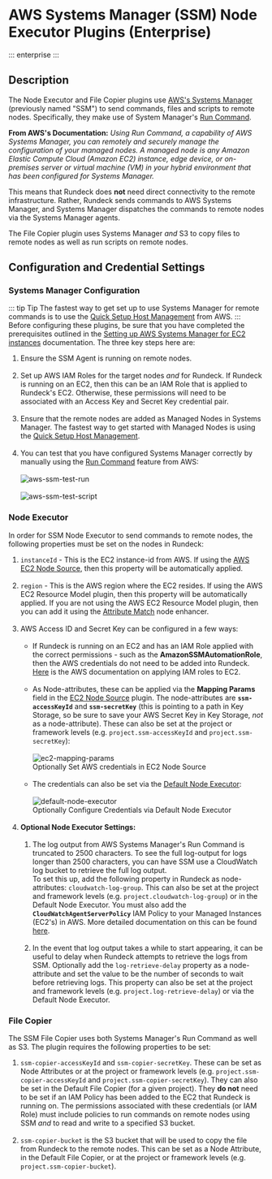 #  AWS Systems Manager (SSM) Node Executor Plugins (Enterprise)
::: enterprise
:::

## Description
The Node Executor and File Copier plugins use [AWS's Systems Manager](https://aws.amazon.com/systems-manager/) (previously named "SSM") to send commands, files and scripts to remote nodes. Specifically, they make use of System Manager's [Run Command](https://docs.aws.amazon.com/systems-manager/latest/userguide/execute-remote-commands.html).

**From AWS's Documentation:**
_Using Run Command, a capability of AWS Systems Manager, you can remotely and securely manage the configuration of your managed nodes. A managed node is any Amazon Elastic Compute Cloud (Amazon EC2) instance, edge device, or on-premises server or virtual machine (VM) in your hybrid environment that has been configured for Systems Manager._

This means that Rundeck does **not** need direct connectivity to the remote infrastructure. Rather, Rundeck sends commands to AWS Systems Manager, and Systems Manager dispatches the commands to remote nodes via the Systems Manager agents.

The File Copier plugin uses Systems Manager _and_ S3 to copy files to remote nodes as well as run scripts on remote nodes.

## Configuration and Credential Settings
### Systems Manager Configuration
::: tip Tip
The fastest way to get set up to use Systems Manager for remote commands is to use the [Quick Setup Host Management](https://docs.aws.amazon.com/systems-manager/latest/userguide/quick-setup-host-management.html) from AWS.
:::
Before configuring these plugins, be sure that you have completed the prerequisites outlined in the [Setting up AWS Systems Manager for EC2 instances](https://docs.aws.amazon.com/systems-manager/latest/userguide/systems-manager-setting-up-ec2.html) documentation. The three key steps here are:

1. Ensure the SSM Agent is running on remote nodes.<br><br> 
2. Set up AWS IAM Roles for the target nodes _and_ for Rundeck. If Rundeck is running on an EC2, then this can be an IAM Role that is applied to Rundeck's EC2. Otherwise, these permissions will need to be associated with an Access Key and Secret Key credential pair.<br><br>
3. Ensure that the remote nodes are added as Managed Nodes in Systems Manager. The fastest way to get started with Managed Nodes is using the [Quick Setup Host Management](https://docs.aws.amazon.com/systems-manager/latest/userguide/quick-setup-host-management.html).<br><br> 
4. You can test that you have configured Systems Manager correctly by manually using the [Run Command](https://docs.aws.amazon.com/systems-manager/latest/userguide/run-command.html) feature from AWS:
<br><br>![aws-ssm-test-run](@assets/img/aws-ssm-test-run-command.png)<br>
<br>![aws-ssm-test-script](@assets/img/aws-ssm-test-run-script.png)<br>

### Node Executor
In order for SSM Node Executor to send commands to remote nodes, the following properties must be set on the nodes in Rundeck:
1. `instanceId` - This is the EC2 instance-id from AWS.  If using the [AWS EC2 Node Source](/administration/projects/resource-model-sources/aws.html#amazon-ec2-node-source), then this property will be automatically applied.<br><br>
2. `region` - This is the AWS region where the EC2 resides. If using the AWS EC2 Resource Model plugin, then this property will be automatically applied. If you are not using the AWS EC2 Resource Model plugin, then you can add it using the [Attribute Match](/manual/node-enhancers.html#attribute-match) node enhancer.<br><br>
3. AWS Access ID and Secret Key can be configured in a few ways:
<br><br>
   * If Rundeck is running on an EC2 and has an IAM Role applied with the correct permissions - such as the **AmazonSSMAutomationRole**, then the AWS credentials do not need to be added into Rundeck. [Here](https://docs.aws.amazon.com/AWSEC2/latest/UserGuide/iam-roles-for-amazon-ec2.html) is the AWS documentation on applying IAM roles to EC2. <br><br>
   * As Node-attributes, these can be applied via the **Mapping Params** field in the [EC2 Node Source](/administration/projects/resource-model-sources/aws.html#amazon-ec2-node-source) plugin. 
   The node-attributes are **`ssm-accessKeyId`** and **`ssm-secretKey`** (this is pointing to a path in Key Storage, so be sure to save your AWS Secret Key in Key Storage, _not_ as a node-attribute). These can also be set at the project or framework levels (e.g. `project.ssm-accessKeyId` and `project.ssm-secretKey`):
   <br><br>![ec2-mapping-params](@assets/img/aws-ssm-ec2-mapping-params.png)<figcaption>Optionally Set AWS credentials in EC2 Node Source</figcaption><br>
   * The credentials can also be set via the [Default Node Executor](/manual/project-settings.html#edit-configuration):
   <br><br>![default-node-executor](@assets/img/aws-ssm-default-node-executor.png)<figcaption>Optionally Configure Credentials via Default Node Executor</figcaption><br>
4. **Optional Node Executor Settings:**<br><br>                                                                                     
    1. The log output from AWS Systems Manager's Run Command is truncated to 2500 characters. To see the full log-output for logs longer than 2500 characters, you can have SSM use a CloudWatch log bucket to retrieve the full log output.  
   To set this up, add the following property in Rundeck as node-attributes: `cloudwatch-log-group`. This can also be set at the project and framework levels (e.g. `project.cloudwatch-log-group`) or in the Default Node Executor. You must also add the **`CloudWatchAgentServerPolicy`** IAM Policy to your Managed Instances (EC2's) in AWS.  More detailed documentation on this can be found [here](https://docs.aws.amazon.com/systems-manager/latest/userguide/sysman-rc-setting-up-cwlogs.html).<br><br>
    2. In the event that log output takes a while to start appearing, it can be useful to delay when Rundeck attempts to retrieve the logs from SSM.  Optionally add the `log-retrieve-delay` property as a node-attribute and set the value to be the number of seconds to wait before retrieving logs. 
   This property can also be set at the project and framework levels (e.g. `project.log-retrieve-delay`) or via the Default Node Executor.

### File Copier
The SSM File Copier uses both Systems Manager's Run Command as well as S3. The plugin requires the following properties to be set:
1. `ssm-copier-accessKeyId` and `ssm-copier-secretKey`. These can be set as Node Attributes or at the project or framework levels (e.g. `project.ssm-copier-accessKeyId` and `project.ssm-copier-secretKey`). They can also be set in the Default File Copier (for a given project).  They **do not** need to be set if an IAM Policy has been added to the EC2 that Rundeck is running on.  The permissions associated with these credentials (or IAM Role) must include policies to run commands on remote nodes using SSM _and_ to read and write to a specified S3 bucket.<br><br>
2. `ssm-copier-bucket` is the S3 bucket that will be used to copy the file from Rundeck to the remote nodes. This can be set as a Node Attribute, in the Default File Copier, or at the project or framework levels (e.g. `project.ssm-copier-bucket`).
